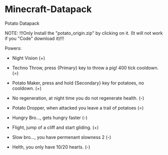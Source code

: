 # Minecraft-Datapack
Potato Datapack

NOTE: !!!Only Install the "potato_origin.zip" by clicking on it. (It will not work if you "Code" download it)!!!

Powers:

- Night Vision (+)

- Techno Throw, press {Primary} key to throw a pig! 400 tick cooldown. (=)

- Potato Maker, press and hold {Secondary} key for potatoes, no cooldown. (+)

- No regeneration, at night time you do not regenerate health. (-)

- Potato Dropper, when attacked you leave a trail of potatoes (=)

- Hungry Bro..., gets hungry faster (-)

- Flight, jump of a cliff and start gliding. (+)

- Slow bro..., you have permenant slowness 2 (-)

- Helth, you only have 10/20 hearts. (-)
